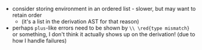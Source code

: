   * consider storing environment in an ordered list - slower, but may want to
    retain order
    * (it's a list in the derivation AST for that reason)
  * perhaps `plus`-like errors need to be shown by `\\ \red{type mismatch}` or
    something, I don't think it actually shows up on the derivation! (due to how
    I handle failures)
